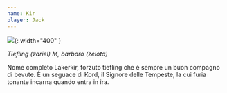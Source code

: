 ```yaml
---
name: Kir
player: Jack
---
```

![](https://i.imgur.com/aPuvxLI.jpg){: width="400" }

*Tiefling (zariel) M, barbaro (zelota)*

Nome completo Lakerkir, forzuto tiefling che è sempre un buon compagno di bevute.
È un seguace di Kord, il Signore delle Tempeste, la cui furia tonante incarna quando
entra in ira.
